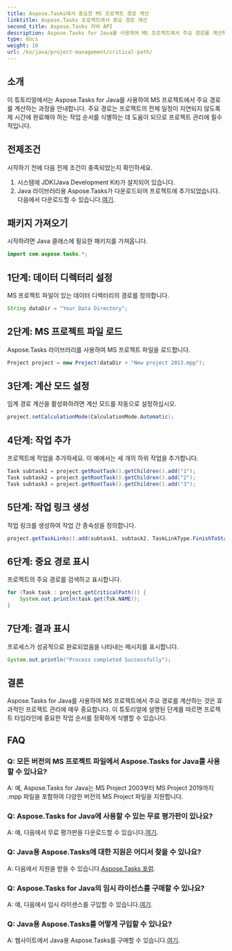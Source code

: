 ```yaml
---
title: Aspose.Tasks에서 중요한 MS 프로젝트 경로 계산
linktitle: Aspose.Tasks 프로젝트에서 중요 경로 계산
second_title: Aspose.Tasks 자바 API
description: Aspose.Tasks for Java를 사용하여 MS 프로젝트에서 주요 경로를 계산하는 방법을 알아보세요. 이는 효율적인 프로젝트 관리를 위한 단계별 지침을 제공합니다.
type: docs
weight: 10
url: /ko/java/project-management/critical-path/
---
```

## 소개
이 튜토리얼에서는 Aspose.Tasks for Java를 사용하여 MS 프로젝트에서 주요 경로를 계산하는 과정을 안내합니다. 주요 경로는 프로젝트의 전체 일정이 지연되지 않도록 제 시간에 완료해야 하는 작업 순서를 식별하는 데 도움이 되므로 프로젝트 관리에 필수적입니다.
## 전제조건
시작하기 전에 다음 전제 조건이 충족되었는지 확인하세요.
1. 시스템에 JDK(Java Development Kit)가 설치되어 있습니다.
2.  Java 라이브러리용 Aspose.Tasks가 다운로드되어 프로젝트에 추가되었습니다. 다음에서 다운로드할 수 있습니다.[여기](https://releases.aspose.com/tasks/java/).

## 패키지 가져오기
시작하려면 Java 클래스에 필요한 패키지를 가져옵니다.
```java
import com.aspose.tasks.*;
```
## 1단계: 데이터 디렉터리 설정
MS 프로젝트 파일이 있는 데이터 디렉터리의 경로를 정의합니다.
```java
String dataDir = "Your Data Directory";
```
## 2단계: MS 프로젝트 파일 로드
Aspose.Tasks 라이브러리를 사용하여 MS 프로젝트 파일을 로드합니다.
```java
Project project = new Project(dataDir + "New project 2013.mpp");
```
## 3단계: 계산 모드 설정
임계 경로 계산을 활성화하려면 계산 모드를 자동으로 설정하십시오.
```java
project.setCalculationMode(CalculationMode.Automatic);
```
## 4단계: 작업 추가
프로젝트에 작업을 추가하세요. 이 예에서는 세 개의 하위 작업을 추가합니다.
```java
Task subtask1 = project.getRootTask().getChildren().add("1");
Task subtask2 = project.getRootTask().getChildren().add("2");
Task subtask3 = project.getRootTask().getChildren().add("3");
```
## 5단계: 작업 링크 생성
작업 링크를 생성하여 작업 간 종속성을 정의합니다.
```java
project.getTaskLinks().add(subtask1, subtask2, TaskLinkType.FinishToStart);
```
## 6단계: 중요 경로 표시
프로젝트의 주요 경로를 검색하고 표시합니다.
```java
for (Task task : project.getCriticalPath()) {
    System.out.println(task.get(Tsk.NAME));
}
```
## 7단계: 결과 표시
프로세스가 성공적으로 완료되었음을 나타내는 메시지를 표시합니다.
```java
System.out.println("Process completed Successfully");
```

## 결론
Aspose.Tasks for Java를 사용하여 MS 프로젝트에서 주요 경로를 계산하는 것은 효과적인 프로젝트 관리에 매우 중요합니다. 이 튜토리얼에 설명된 단계를 따르면 프로젝트 타임라인에 중요한 작업 순서를 정확하게 식별할 수 있습니다.
## FAQ
### Q: 모든 버전의 MS 프로젝트 파일에서 Aspose.Tasks for Java를 사용할 수 있나요?
A: 예, Aspose.Tasks for Java는 MS Project 2003부터 MS Project 2019까지 .mpp 파일을 포함하여 다양한 버전의 MS Project 파일을 지원합니다.
### Q: Aspose.Tasks for Java에 사용할 수 있는 무료 평가판이 있나요?
 A: 예, 다음에서 무료 평가판을 다운로드할 수 있습니다.[여기](https://releases.aspose.com/).
### Q: Java용 Aspose.Tasks에 대한 지원은 어디서 찾을 수 있나요?
 A: 다음에서 지원을 받을 수 있습니다.[Aspose.Tasks 포럼](https://forum.aspose.com/c/tasks/15).
### Q: Aspose.Tasks for Java의 임시 라이선스를 구매할 수 있나요?
 A: 예, 다음에서 임시 라이센스를 구입할 수 있습니다.[여기](https://purchase.aspose.com/temporary-license/).
### Q: Java용 Aspose.Tasks를 어떻게 구입할 수 있나요?
 A: 웹사이트에서 Java용 Aspose.Tasks를 구매할 수 있습니다.[여기](https://purchase.aspose.com/buy).